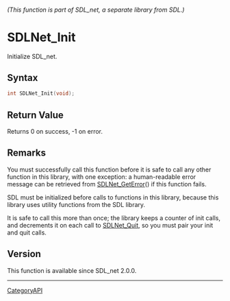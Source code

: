 ###### (This function is part of SDL_net, a separate library from SDL.)
# SDLNet_Init

Initialize SDL_net.

## Syntax

```c
int SDLNet_Init(void);

```

## Return Value

Returns 0 on success, -1 on error.

## Remarks

You must successfully call this function before it is safe to call any
other function in this library, with one exception: a human-readable error
message can be retrieved from [SDLNet_GetError](SDLNet_GetError.md)() if this
function fails.

SDL must be initialized before calls to functions in this library, because
this library uses utility functions from the SDL library.

It is safe to call this more than once; the library keeps a counter of init
calls, and decrements it on each call to [SDLNet_Quit](SDLNet_Quit.md), so you
must pair your init and quit calls.

## Version

This function is available since SDL_net 2.0.0.

----
[CategoryAPI](CategoryAPI.md)
